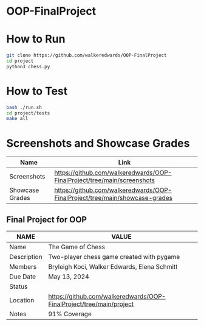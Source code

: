 # OOP-FinalProject

# How to Run
```bash
git clone https://github.com/walkeredwards/OOP-FinalProject
cd project
python3 chess.py
```

# How to Test
```bash
bash ./run.sh
cd project/tests
make all
```

# Screenshots and Showcase Grades
|   **Name**    |   **Link**   |
| ------------- | ------------- |
|  Screenshots     | https://github.com/walkeredwards/OOP-FinalProject/tree/main/screenshots |
|  Showcase Grades  | https://github.com/walkeredwards/OOP-FinalProject/tree/main/showcase-grades |

## Final Project for OOP 
|   **NAME**    |   **VALUE**   |
| ------------- | ------------- |
|     Name      | The Game of Chess |
|  Description  | Two-player chess game created with pygame |
|    Members    | Bryleigh Koci, Walker Edwards, Elena Schmitt |
|   Due Date    | May 13, 2024  |
|    Status     |               |
|   Location    | https://github.com/walkeredwards/OOP-FinalProject/tree/main/project |
|    Notes      | 91% Coverage  |
